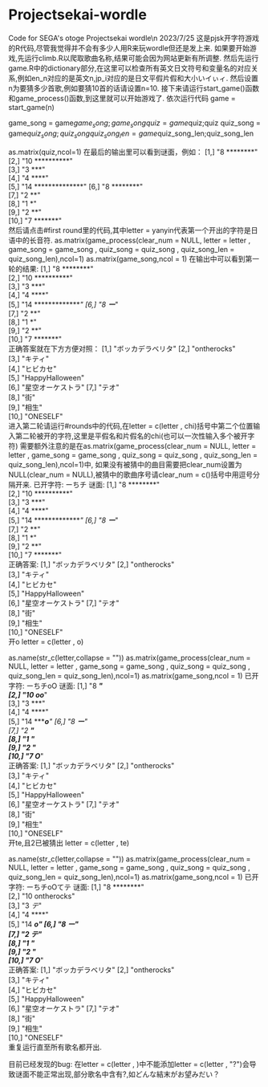 # Projectsekai-wordle
Code for SEGA's otoge Projectsekai wordle\n
2023/7/25
这是pjsk开字符游戏的R代码,尽管我觉得并不会有多少人用R来玩wordle但还是发上来.
如果要开始游戏,先运行climb.R以爬取歌曲名称,结果可能会因为网站更新有所调整.
然后先运行game.R中的dictionary部分,在这里可以检查所有英文日文符号和变量名的对应关系,例如en_n对应的是英文n,jp_i对应的是日文平假片假和大小いイぃィ.
然后设置n为要猜多少首歌,例如要猜10首的话请设置n=10.
接下来请运行start_game()函数和game_process()函数,到这里就可以开始游戏了.
依次运行代码
game = start_game(n)

game_song = game$game_song;game_song
quiz = game$quiz;quiz
quiz_song = game$quiz_song;quiz_song
quiz_song_len = game$quiz_song_len;quiz_song_len

as.matrix(quiz,ncol=1)
在最后的输出里可以看到谜面，例如：
 [1,] "8 ********"       
 [2,] "10 **********"    
 [3,] "3 ***"            
 [4,] "4 ****"           
 [5,] "14 **************"
 [6,] "8 ********"       
 [7,] "2 **"             
 [8,] "1 *"              
 [9,] "2 **"             
[10,] "7 *******"        
然后请点击#first round里的代码,其中letter = yanyin代表第一个开出的字符是日语中的长音符.
as.matrix(game_process(clear_num = NULL, letter = letter , game_song = game_song , quiz_song = quiz_song , quiz_song_len = quiz_song_len),ncol=1)
as.matrix(game_song,ncol = 1)
在输出中可以看到第一轮的结果:
 [1,] "8 ********"       
 [2,] "10 **********"    
 [3,] "3 ***"            
 [4,] "4 ****"           
 [5,] "14 **************"
 [6,] "8 ***ー****"      
 [7,] "2 **"             
 [8,] "1 *"              
 [9,] "2 **"             
[10,] "7 *******"        
正确答案就在下方方便对照：
 [1,] "ボッカデラベリタ"
 [2,] "ontherocks"      
 [3,] "キティ"          
 [4,] "ヒビカセ"        
 [5,] "HappyHalloween"  
 [6,] "星空オーケストラ"
 [7,] "テオ"            
 [8,] "街"              
 [9,] "相生"            
[10,] "ONESELF"       
进入第二轮请运行#rounds中的代码,在letter = c(letter , chi)括号中第二个位置输入第二轮被开的字符,这里是平假名和片假名的chi(也可以一次性输入多个被开字符)
需要额外注意的是在as.matrix(game_process(clear_num = NULL, letter = letter , game_song = game_song , quiz_song = quiz_song , quiz_song_len = quiz_song_len),ncol=1)中,
如果没有被猜中的曲目需要把clear_num设置为NULL(clear_num = NULL),被猜中的歌曲序号请clear_num = c()括号中用逗号分隔开来.
已开字符:
ーちチ
谜面:
 [1,] "8 ********"       
 [2,] "10 **********"    
 [3,] "3 ***"            
 [4,] "4 ****"           
 [5,] "14 **************"
 [6,] "8 ***ー****"      
 [7,] "2 **"             
 [8,] "1 *"              
 [9,] "2 **"             
[10,] "7 *******"         
正确答案:
 [1,] "ボッカデラベリタ"
 [2,] "ontherocks"      
 [3,] "キティ"          
 [4,] "ヒビカセ"        
 [5,] "HappyHalloween"  
 [6,] "星空オーケストラ"
 [7,] "テオ"            
 [8,] "街"              
 [9,] "相生"            
[10,] "ONESELF"       
开o
letter = c(letter , o)

as.name(str_c(letter,collapse = ""))
as.matrix(game_process(clear_num = NULL, letter = letter , game_song = game_song , quiz_song = quiz_song , quiz_song_len = quiz_song_len),ncol=1)
as.matrix(game_song,ncol = 1)
已开字符:
ーちチoO
谜面:
 [1,] "8 ********"       
 [2,] "10 o*****o***"    
 [3,] "3 ***"            
 [4,] "4 ****"           
 [5,] "14 *********o****"
 [6,] "8 ***ー****"      
 [7,] "2 **"             
 [8,] "1 *"              
 [9,] "2 **"             
[10,] "7 O******"     
正确答案:
 [1,] "ボッカデラベリタ"
 [2,] "ontherocks"      
 [3,] "キティ"          
 [4,] "ヒビカセ"        
 [5,] "HappyHalloween"  
 [6,] "星空オーケストラ"
 [7,] "テオ"            
 [8,] "街"              
 [9,] "相生"            
[10,] "ONESELF"      
开te,且2已被猜出
letter = c(letter , te)

as.name(str_c(letter,collapse = ""))
as.matrix(game_process(clear_num = NULL, letter = letter , game_song = game_song , quiz_song = quiz_song , quiz_song_len = quiz_song_len),ncol=1)
as.matrix(game_song,ncol = 1)
已开字符:
ーちチoOてテ
谜面:
 [1,] "8 ********"       
 [2,] "10 ontherocks"    
 [3,] "3 *テ*"           
 [4,] "4 ****"           
 [5,] "14 *********o****"
 [6,] "8 ***ー****"      
 [7,] "2 テ*"            
 [8,] "1 *"              
 [9,] "2 **"             
[10,] "7 O******"    
正确答案:
 [1,] "ボッカデラベリタ"
 [2,] "ontherocks"      
 [3,] "キティ"          
 [4,] "ヒビカセ"        
 [5,] "HappyHalloween"  
 [6,] "星空オーケストラ"
 [7,] "テオ"            
 [8,] "街"              
 [9,] "相生"            
[10,] "ONESELF"       
重复运行直至所有歌名都开出.


目前已经发现的bug:
在letter = c(letter , )中不能添加letter = c(letter , "?")会导致谜面不能正常出现,部分歌名中含有?,如どんな結末がお望みだい？
